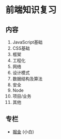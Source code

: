 # 前端知识复习

## 内容

1. JavaScript基础
2. CSS基础
3. 框架
4. 工程化
5. 网络
6. 设计模式
7. 数据结构及算法
8. 安全
9. Node
10. 项目/业务
11. 其他

## 专栏
* [掘金](https://juejin.im/user/5c6fc689e51d452b8023587f) (小白)